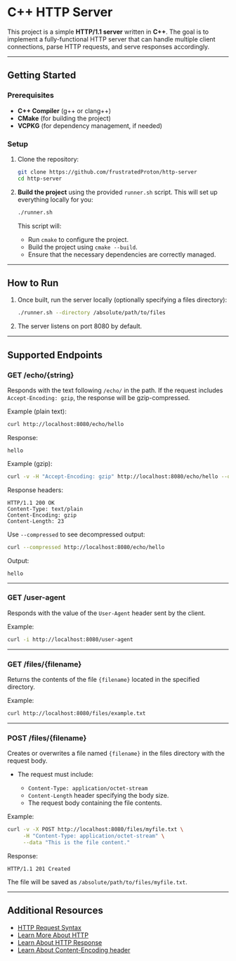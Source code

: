 # C++ HTTP Server

This project is a simple **HTTP/1.1 server** written in **C++**. The goal is to implement a fully-functional HTTP server that can handle multiple client connections, parse HTTP requests, and serve responses accordingly.

---

## Getting Started

### Prerequisites

* **C++ Compiler** (g++ or clang++)
* **CMake** (for building the project)
* **VCPKG** (for dependency management, if needed)

### Setup

1. Clone the repository:

   ```bash
   git clone https://github.com/frustratedProton/http-server
   cd http-server

2. **Build the project** using the provided `runner.sh` script. This will set up everything locally for you:

   ```bash
   ./runner.sh
   ```

   This script will:

   * Run `cmake` to configure the project.
   * Build the project using `cmake --build`.
   * Ensure that the necessary dependencies are correctly managed.

---

## How to Run

1. Once built, run the server locally (optionally specifying a files directory):

   ```bash
   ./runner.sh --directory /absolute/path/to/files
   ```

2. The server listens on port 8080 by default.

---

## Supported Endpoints

### GET /echo/{string}

Responds with the text following `/echo/` in the path. If the request includes `Accept-Encoding: gzip`, the response will be gzip-compressed.

Example (plain text):

```bash
curl http://localhost:8080/echo/hello
```

Response:

```
hello
```

Example (gzip):

```bash
curl -v -H "Accept-Encoding: gzip" http://localhost:8080/echo/hello --output -
```

Response headers:

```
HTTP/1.1 200 OK
Content-Type: text/plain
Content-Encoding: gzip
Content-Length: 23
```

Use `--compressed` to see decompressed output:

```bash
curl --compressed http://localhost:8080/echo/hello
```

Output:

```
hello
```

---

### GET /user-agent

Responds with the value of the `User-Agent` header sent by the client.

Example:

```bash
curl -i http://localhost:8080/user-agent
```

---

### GET /files/{filename}

Returns the contents of the file `{filename}` located in the specified directory.

Example:

```bash
curl http://localhost:8080/files/example.txt
```

---

### POST /files/{filename}

Creates or overwrites a file named `{filename}` in the files directory with the request body.

* The request must include:

  * `Content-Type: application/octet-stream`
  * `Content-Length` header specifying the body size.
  * The request body containing the file contents.

Example:

```bash
curl -v -X POST http://localhost:8080/files/myfile.txt \
     -H "Content-Type: application/octet-stream" \
     --data "This is the file content."
```

Response:

```
HTTP/1.1 201 Created
```

The file will be saved as `/absolute/path/to/files/myfile.txt`.

---

## Additional Resources

* [HTTP Request Syntax](https://www.rfc-editor.org/rfc/rfc9110.html)
* [Learn More About HTTP](https://en.wikipedia.org/wiki/Hypertext_Transfer_Protocol)
* [Learn About HTTP Response](https://developer.mozilla.org/en-US/docs/Web/HTTP/Guides/Messages#http_responses)
* [Learn About Content-Encoding header](https://developer.mozilla.org/en-US/docs/Web/HTTP/Reference/Headers/Content-Encoding)